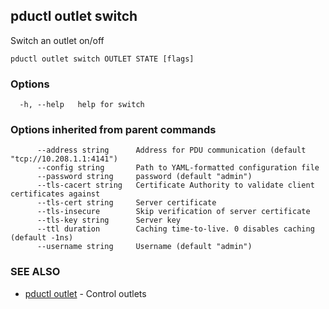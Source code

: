 ## pductl outlet switch

Switch an outlet on/off

```
pductl outlet switch OUTLET STATE [flags]
```

### Options

```
  -h, --help   help for switch
```

### Options inherited from parent commands

```
      --address string      Address for PDU communication (default "tcp://10.208.1.1:4141")
      --config string       Path to YAML-formatted configuration file
      --password string     password (default "admin")
      --tls-cacert string   Certificate Authority to validate client certificates against
      --tls-cert string     Server certificate
      --tls-insecure        Skip verification of server certificate
      --tls-key string      Server key
      --ttl duration        Caching time-to-live. 0 disables caching (default -1ns)
      --username string     Username (default "admin")
```

### SEE ALSO

* [pductl outlet](pductl_outlet.md)	 - Control outlets


